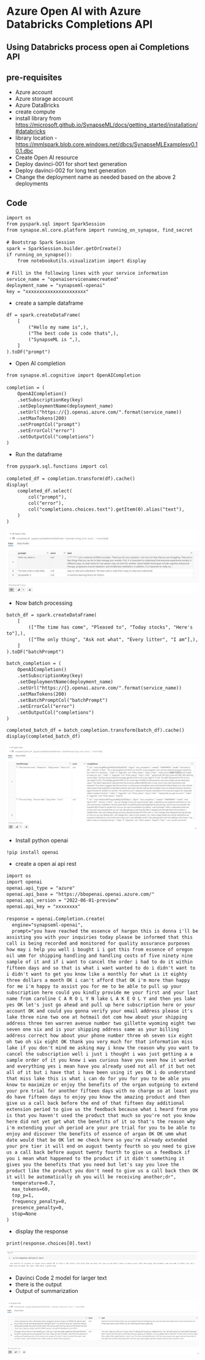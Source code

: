 # Azure Open AI with Azure Databricks Completions API

## Using  Databricks process open ai Completions API

## pre-requisites

- Azure account
- Azure storage account
- Azure DataBricks
- create compute
- install library from https://microsoft.github.io/SynapseML/docs/getting_started/installation/#databricks
- library location - https://mmlspark.blob.core.windows.net/dbcs/SynapseMLExamplesv0.10.1.dbc
- Create Open AI resource
- Deploy davinci-001 for short text generation
- Deploy davinci-002 for long text generation
- Change the deployment name as needed based on the above 2 deployments

## Code

```
import os
from pyspark.sql import SparkSession
from synapse.ml.core.platform import running_on_synapse, find_secret

# Bootstrap Spark Session
spark = SparkSession.builder.getOrCreate()
if running_on_synapse():
    from notebookutils.visualization import display

# Fill in the following lines with your service information
service_name = "openaiservicenamecreated"
deployment_name = "synapseml-openai"
key = "xxxxxxxxxxxxxxxxxxxxxx"
```

- create a sample dataframe

```
df = spark.createDataFrame(
    [
        ("Hello my name is",),
        ("The best code is code thats",),
        ("SynapseML is ",),
    ]
).toDF("prompt")
```

- Open AI completion

```
from synapse.ml.cognitive import OpenAICompletion

completion = (
    OpenAICompletion()
    .setSubscriptionKey(key)
    .setDeploymentName(deployment_name)
    .setUrl("https://{}.openai.azure.com/".format(service_name))
    .setMaxTokens(200)
    .setPromptCol("prompt")
    .setErrorCol("error")
    .setOutputCol("completions")
)
```

- Run the dataframe

```
from pyspark.sql.functions import col

completed_df = completion.transform(df).cache()
display(
    completed_df.select(
        col("prompt"),
        col("error"),
        col("completions.choices.text").getItem(0).alias("text"),
    )
)
```

![Architecture](https://github.com/balakreshnan/Samples2022/blob/main/AzureAI/images/batchspeech10.jpg "Architecture")

- Now batch processing

```
batch_df = spark.createDataFrame(
    [
        (["The time has come", "Pleased to", "Today stocks", "Here's to"],),
        (["The only thing", "Ask not what", "Every litter", "I am"],),
    ]
).toDF("batchPrompt")
```

```
batch_completion = (
    OpenAICompletion()
    .setSubscriptionKey(key)
    .setDeploymentName(deployment_name)
    .setUrl("https://{}.openai.azure.com/".format(service_name))
    .setMaxTokens(200)
    .setBatchPromptCol("batchPrompt")
    .setErrorCol("error")
    .setOutputCol("completions")
)
```

```
completed_batch_df = batch_completion.transform(batch_df).cache()
display(completed_batch_df)
```

![Architecture](https://github.com/balakreshnan/Samples2022/blob/main/AzureAI/images/batchspeech11.jpg "Architecture")

- Install python openai

```
!pip install openai
```

- create a open ai api rest

```
import os
import openai
openai.api_type = "azure"
openai.api_base = "https://bbopenai.openai.azure.com/"
openai.api_version = "2022-06-01-preview"
openai.api_key = "xxxxxxxx"

response = openai.Completion.create(
  engine="synapseml-openai",
  prompt="you have reached the essence of hargon this is donna i'll be assisting you with your inquiries today please be informed that this call is being recorded and monitored for quality assurance purposes how may i help you well i bought i i got this from essence of oregon oil umm for shipping handling and handling costs of five ninety nine sample of it and if i want to cancel the order i had to do it within fifteen days and so that is what i want wanted to do i didn't want to i didn't want to get you know like a monthly for what is it eighty three dollars a month OK i can't afford that OK i'm more than happy for me i'm happy to assist you for me to be able to pull up your subscription here could you kindly provide me your first and your last name from caroline C A R O L Y N lake L A K E O L Y and then yes lake yes OK let's just go ahead and pull up here subscription here or your account OK and could you gonna verify your email address please it's lake three nine two one at hotmail dot com how about your shipping address three ten warren avenue number two gillette wyoming eight two seven one six and is your shipping address same as your billing address correct how about your phone number three oh seven six eight oh two oh six eight OK thank you very much for that information miss lake if you don't mind me asking may i know the reason why you want to cancel the subscription well i just i thought i was just getting a a sample order of it you know i was curious have you seen how it worked and everything yes i mean have you already used not all of it but not all of it but i have that i have been using it yes OK i do understand that miss lake this is what i can do for you for you to be able you know to maximize or enjoy the benefits of the organ outgoing to extend your pre trial for another fifteen days with no charge so at least you do have fifteen days to enjoy you know the amazing product and then give us a call back before the end of that fifteen day additional extension period to give us the feedback because what i heard from you is that you haven't used the product that much so you're not you know here did not yet get what the benefits of it so that's the reason why i'm extending your uh period are your pre trial for you to be able to enjoy and discover the benefits of essence of argan OK OK umm what date would that be OK let me check here so you're already extended your pre tier it will end on august twenty fourth so you need to give us a call back before august twenty fourth to give us a feedback if you i mean what happened to the product if it didn't something it gives you the benefits that you need but let's say you love the product like the product you don't need to give us a call back then OK it will be automatically uh you will be receiving another;dr",
  temperature=0.7,
  max_tokens=60,
  top_p=1,
  frequency_penalty=0,
  presence_penalty=0,
  stop=None
)
```

- display the response

```
print(response.choices[0].text)
```

![Architecture](https://github.com/balakreshnan/Samples2022/blob/main/AzureAI/images/batchspeech12.jpg "Architecture")

- Davinci Code 2 model for larger text
- there is the output
- Output of summarization

![Architecture](https://github.com/balakreshnan/Samples2022/blob/main/AzureAI/images/batchspeech13.jpg "Architecture")